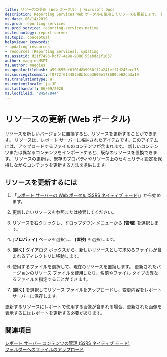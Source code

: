 ```yaml
---
title: リソースの更新 (Web ポータル) | Microsoft Docs
description: Reporting Services Web ポータルを使用してリソースを更新します。 新しいコンテンツまたは異なるコンテンツをインポートすると、既存のリソースを置換します。
ms.date: 06/14/2019
ms.prod: reporting-services
ms.prod_service: reporting-services-native
ms.technology: report-server
ms.topic: conceptual
helpviewer_keywords:
- updating resources
- resources [Reporting Services], updating
ms.assetid: d21f7493-bcf7-4e9e-9886-55ebdc1f1037
author: maggiesMSFT
ms.author: maggies
ms.openlocfilehash: a59d655ef6101d8b9968ff2a241eff7d245ecc75
ms.sourcegitcommit: f0772f614482e0b3cde3609e178689ce62ca3a19
ms.translationtype: HT
ms.contentlocale: ja-JP
ms.lasthandoff: 06/09/2020
ms.locfileid: "84547844"
---
```

# <a name="update-a-resource-web-portal"></a>リソースの更新 (Web ポータル)
  リソースを新しいバージョンに置換すると、リソースを更新することができます。 リソースは、レポート サーバーに格納されたアイテムです。このアイテムには、アップロードするファイルのコンテンツが含まれます。 新しいコンテンツまたは異なるコンテンツをインポートすると、既存のリソースを置換できます。 リソースの更新は、既存のプロパティやリソース上のセキュリティ設定を保持しながらコンテンツを更新する方法を提供します。  
  
## <a name="to-update-a-resource"></a>リソースを更新するには  
  
1.  「[レポート サーバーの Web ポータル (SSRS ネイティブ モード)](../../reporting-services/web-portal-ssrs-native-mode.md)」から始めます。  
  
2.  更新したいリソースを参照または検索してください。  
  
3.  リソースを右クリックし、ドロップダウン メニューから **[管理]** を選択します。  
  
4.  **[プロパティ]** ページを選択し、 **[置換]** を選択します。  
  
5.  **[開く]** ダイアログ ボックスから、新しいリソースとして求めるファイルが含まれるディレクトリに移動します。  
  
6.  使用するファイルを選択して、現在のリソースを置換します。 更新されたバージョンのリソース ファイルを使用したり、名前やファイル タイプの異なるファイルを指定することができます。  
  
7.  **[開く]** を選択してリソース ファイルをアップロードし、変更内容をレポート サーバーに保存します。  
  
 更新するリソースにレポートで使用する画像が含まれる場合、更新された画像を表示するにはレポートを更新する必要があります。  
  
## <a name="see-also"></a>関連項目  
 [レポート サーバー コンテンツの管理 (SSRS ネイティブ モード)](../../reporting-services/report-server/report-server-content-management-ssrs-native-mode.md)   
 [フォルダーへのファイルのアップロード](../../reporting-services/report-server/upload-files-to-a-folder.md)   
  
